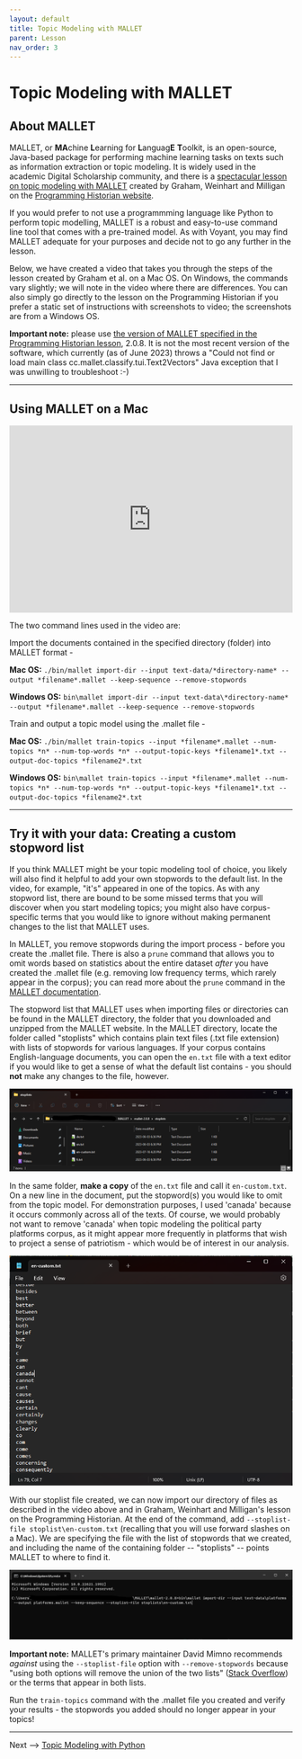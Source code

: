 ```yaml
---
layout: default
title: Topic Modeling with MALLET
parent: Lesson
nav_order: 3
---
```


# Topic Modeling with MALLET

## About MALLET

MALLET, or **MA**chine **L**earning for **L**anguag**E** **T**oolkit, is an open-source, Java-based package for performing machine learning tasks on texts such as information extraction or topic modeling. It is widely used in the academic Digital Scholarship community, and there is a [spectacular lesson on topic modeling with MALLET](https://programminghistorian.org/en/lessons/topic-modeling-and-mallet) created by Graham, Weinhart and Milligan on the [Programming Historian website](https://programminghistorian.org/).

If you would prefer to not use a programmming language like Python to perform topic modelling, MALLET is a robust and easy-to-use command line tool that comes with a pre-trained model. As with Voyant, you may find MALLET adequate for your purposes and decide not to go any further in the lesson.

Below, we have created a video that takes you through the steps of the lesson created by Graham et al. on a Mac OS. On Windows, the commands vary slightly; we will note in the video where there are differences. You can also simply go directly to the lesson on the Programming Historian if you prefer a static set of instructions with screenshots to video; the screenshots are from a Windows OS.

**Important note:** please use [the version of MALLET specified in the Programming Historian lesson](https://mallet.cs.umass.edu/download.php), 2.0.8. It is not the most recent version of the software, which currently (as of June 2023) throws a "Could not find or load main class cc.mallet.classify.tui.Text2Vectors" Java exception that I was unwilling to troubleshoot :-)

<hr />

## Using MALLET on a Mac

<div style="max-width:608px"><div style="position:relative;padding-bottom:66.118421052632%"><iframe id="kmsembed-1_l69p0ozr" width="608" height="402" src="https://www.macvideo.ca/embed/secure/iframe/entryId/1_l69p0ozr/uiConfId/52291842/st/0" class="kmsembed" allowfullscreen webkitallowfullscreen mozAllowFullScreen allow="autoplay *; fullscreen *; encrypted-media *" referrerPolicy="no-referrer-when-downgrade" sandbox="allow-downloads allow-forms allow-same-origin allow-scripts allow-top-navigation allow-pointer-lock allow-popups allow-modals allow-orientation-lock allow-popups-to-escape-sandbox allow-presentation allow-top-navigation-by-user-activation" frameborder="0" title="Topic Modeling with MALLET" style="position:absolute;top:0;left:0;width:100%;height:100%"></iframe></div></div>

The two command lines used in the video are:

Import the documents contained in the specified directory (folder) into MALLET format -

**Mac OS:** `./bin/mallet import-dir --input text-data/*directory-name* --output *filename*.mallet --keep-sequence --remove-stopwords`

**Windows OS:** `bin\mallet import-dir --input text-data\*directory-name* --output *filename*.mallet --keep-sequence --remove-stopwords`

Train and output a topic model using the .mallet file -

**Mac OS:** `./bin/mallet train-topics --input *filename*.mallet --num-topics *n* --num-top-words *n* --output-topic-keys *filename1*.txt --output-doc-topics *filename2*.txt`

**Windows OS:** `bin\mallet train-topics --input *filename*.mallet --num-topics *n* --num-top-words *n* --output-topic-keys *filename1*.txt --output-doc-topics *filename2*.txt`

<hr />

## Try it with your data: Creating a custom stopword list

If you think MALLET might be your topic modeling tool of choice, you likely will also find it helpful to add your own stopwords to the default list. In the video, for example, "it's" appeared in one of the topics. As with any stopword list, there are bound to be some missed terms that you will discover when you start modeling topics; you might also have corpus-specific terms that you would like to ignore without making permanent changes to the list that MALLET uses.

In MALLET, you remove stopwords during the import process - before you create the .mallet file. There is also a `prune` command that allows you to omit words based on statistics about the entire dataset *after* you have created the .mallet file (e.g. removing low frequency terms, which rarely appear in the corpus); you can read more about the `prune` command in the [MALLET documentation](https://mimno.github.io/Mallet/transforms).

The stopword list that MALLET uses when importing files or directories can be found in the MALLET directory, the folder that you downloaded and unzipped from the MALLET website. In the MALLET directory, locate the folder called "stoplists" which contains plain text files (.txt file extension) with lists of stopwords for various languages. If your corpus contains English-language documents, you can open the `en.txt` file with a text editor if you would like to get a sense of what the default list contains - you should **not** make any changes to the file, however.

![](assets/img/mallet-stoplist-dir.png)

In the same folder, **make a copy** of the `en.txt` file and call it `en-custom.txt`. On a new line in the document, put the stopword(s) you would like to omit from the topic model. For demonstration purposes, I used 'canada' because it occurs commonly across all of the texts. Of course, we would probably not want to remove 'canada' when topic modeling the political party platforms corpus, as it might appear more frequently in platforms that wish to project a sense of patriotism - which would be of interest in our analysis.

![](assets/img/mallet-list.png)

With our stoplist file created, we can now import our directory of files as described in the video above and in Graham, Weinhart and Milligan's lesson on the Programming Historian. At the end of the command, add `--stoplist-file stoplist\en-custom.txt` (recalling that you will use forward slashes on a Mac). We are specifying the file with the list of stopwords that we created, and including the name of the containing folder -- "stoplists" -- points MALLET to where to find it.

![](assets/img/mallet-stopcmd.png)

**Important note:** MALLET's primary maintainer David Mimno recommends *against* using the `--stoplist-file` option with `--remove-stopwords` because "using both options will remove the union of the two lists" ([Stack Overflow](https://stackoverflow.com/questions/48121694/mallet-topic-modeling-remove-most-common-words)) or the terms that appear in both lists. 

Run the `train-topics` command with the .mallet file you created and verify your results - the stopwords you added should no longer appear in your topics! 

<hr />

Next --> [Topic Modeling with Python](tmpython.html)
